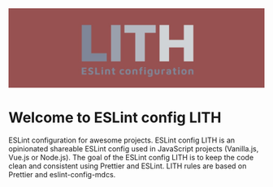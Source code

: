 <img alt="LITH" src="/docs/eslint-config-lith.jpg">  

# Welcome to ESLint config LITH  
ESLint configuration for awesome projects. ESLint config LITH is an opinionated shareable ESLint config used in JavaScript projects (Vanilla.js, Vue.js or Node.js). The goal of the ESLint config LITH is to keep the code clean and consistent using Prettier and ESLint. LITH rules are based on Prettier and eslint-config-mdcs.

